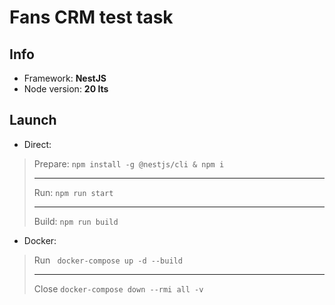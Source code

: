 # Fans CRM test task

## Info

* Framework: **NestJS**
* Node version: **20 lts**

## Launch

* Direct:
> Prepare:
    ```
      npm install -g @nestjs/cli & npm i
    ``` <hr/>
> Run:
    ```
        npm run start
    ``` <hr/>
> Build:
    ```
        npm run build
    ```

* Docker:
> Run
    ``` 
      docker-compose up -d --build
    ``` <hr/>
> Close 
    ```
        docker-compose down --rmi all -v
    ```
